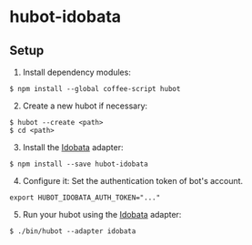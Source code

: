 # hubot-idobata

## Setup

1. Install dependency modules:
```
$ npm install --global coffee-script hubot
```

2. Create a new hubot if necessary:
```
$ hubot --create <path>
$ cd <path>
```

3. Install the [Idobata][] adapter:
```
$ npm install --save hubot-idobata
```

4. Configure it:
Set the authentication token of bot's account.
```
export HUBOT_IDOBATA_AUTH_TOKEN="..."
```

5. Run your hubot using the [Idobata][] adapter:
```
$ ./bin/hubot --adapter idobata
```

[Idobata]: https://idobata.io
